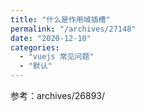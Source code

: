 ```yaml
---
title: "什么是作用域插槽"
permalink: "/archives/27148"
date: "2020-12-10"
categories: 
  - "vuejs 常见问题"
  - "默认"
---
```


参考：archives/26893/
